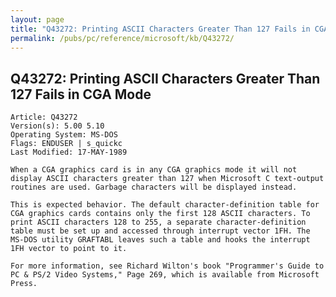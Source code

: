 ```yaml
---
layout: page
title: "Q43272: Printing ASCII Characters Greater Than 127 Fails in CGA Mode"
permalink: /pubs/pc/reference/microsoft/kb/Q43272/
---
```


## Q43272: Printing ASCII Characters Greater Than 127 Fails in CGA Mode

	Article: Q43272
	Version(s): 5.00 5.10
	Operating System: MS-DOS
	Flags: ENDUSER | s_quickc
	Last Modified: 17-MAY-1989
	
	When a CGA graphics card is in any CGA graphics mode it will not
	display ASCII characters greater than 127 when Microsoft C text-output
	routines are used. Garbage characters will be displayed instead.
	
	This is expected behavior. The default character-definition table for
	CGA graphics cards contains only the first 128 ASCII characters. To
	print ASCII characters 128 to 255, a separate character-definition
	table must be set up and accessed through interrupt vector 1FH. The
	MS-DOS utility GRAFTABL leaves such a table and hooks the interrupt
	1FH vector to point to it.
	
	For more information, see Richard Wilton's book "Programmer's Guide to
	PC & PS/2 Video Systems," Page 269, which is available from Microsoft
	Press.
